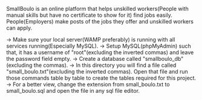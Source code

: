 <!-- Project Definition: State the idea -->
SmallBoulo is an online platform that helps unskilled workers(People with manual skills but have no certificate to show for it) find jobs easily. People(Employers) make posts of the jobs they offer and unskilled workers can apply. 

<!-- Success: Measurable VS Non-measurable -->


<!-- Requirements -->

<!-- Setting up MySQL server -->

-> Make sure your local server(WAMP preferably) is running with all services running(Especially MySQL).
-> Setup MySQL(phpMyAdmin) such that, it has a username of "root"(excluding the inverted commas) and leave the password field empty.
-> Create a database called "smallboulo_db"(excluding the commas).
-> In this directory you will find a file called "small_boulo.txt"(excluding the inverted commas). Open that file and run those commands table by table to create the tables required for this project. 
-> For a better view, change the extension from small_boulo.txt to small_boulo.sql and open the file in any sql file editor. 